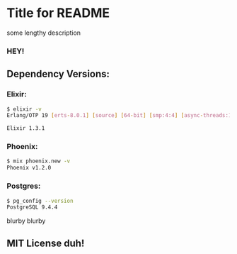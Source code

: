 # Title for README

some lengthy description

### HEY!

## Dependency Versions:
### Elixir:
```bash
$ elixir -v
Erlang/OTP 19 [erts-8.0.1] [source] [64-bit] [smp:4:4] [async-threads:10] [hipe] [kernel-poll:false] [dtrace]

Elixir 1.3.1
```
### Phoenix:
```bash
$ mix phoenix.new -v
Phoenix v1.2.0
```
### Postgres:
```bash
$ pg_config --version
PostgreSQL 9.4.4
```

blurby blurby


## MIT License duh!
